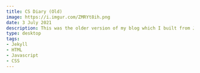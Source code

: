 ```yaml
---
title: CS Diary (Old)
image: https://i.imgur.com/ZMRYt8ih.png
date: 3 July 2021
description: This was the older version of my blog which I built from Jekyll that built my basics in web development.
type: desktop
tags:
- Jekyll
- HTML
- Javascript
- CSS
---
```

